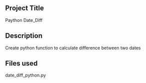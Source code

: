 ## Project Title
Paython Date_Diff

## Description
Create python function to calculate difference between two dates

## Files used
date_diff_python.py
